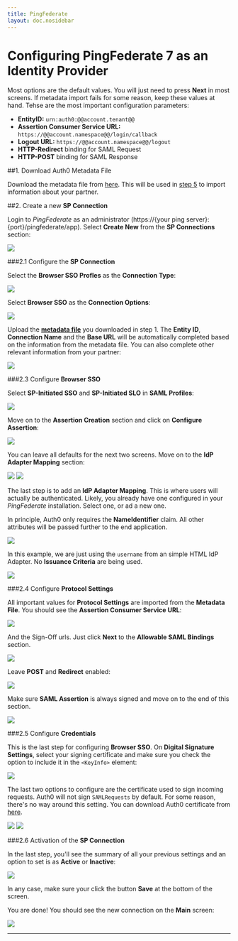 ```yaml
---
title: PingFederate
layout: doc.nosidebar
---
```

# Configuring PingFederate 7 as an Identity Provider

Most options are the default values. You will just need to press __Next__ in most screens. If metadata import fails for some reason, keep these values at hand. Tehse are the most important configuration parameters:

* __EntityID:__ `urn:auth0:@@account.tenant@@`
* __Assertion Consumer Service URL:__ `https://@@account.namespace@@/login/callback`
* __Logout URL:__ `https://@@account.namespace@@/logout`
* __HTTP-Redirect__ binding for SAML Request
* __HTTP-POST__ binding for SAML Response


##1. Download Auth0 Metadata File

Download the metadata file from [here](https://@@account.namespace@@/samlp/mex). This will be used in [step 5](ping7#5) to import information about your partner.

##2. Create a new __SP Connection__

Login to _PingFederate_ as an administrator (https://{your ping server}:{port}/pingfederate/app). Select __Create New__ from the __SP Connections__ section:

![](http://puu.sh/3ZKnL.png)

###2.1 Configure the __SP Connection__

Select the __Browser SSO Profles__ as the __Connection Type__:

![](http://puu.sh/3ZKQg.png)

Select __Browser SSO__ as the __Connection Options__:

![](http://puu.sh/3ZKUx.png)

Upload the [__metadata file__](https://@@account.namespace@@/samlp/mex) you downloaded in step 1. The __Entity ID__, __Connection Name__ and the __Base URL__ will be automatically completed based on the information from the metadata file. You can also complete other relevant information from your partner:

![](http://puu.sh/3ZL2v.png)

###2.3 Configure __Browser SSO__

Select __SP-Initiated SSO__ and __SP-Initiated SLO__ in __SAML Profiles__:

![](http://puu.sh/3ZLwv.png)

Move on to the __Assertion Creation__ section and click on __Configure Assertion__:

![](http://puu.sh/3ZLzH.png)

You can leave all defaults for the next two screens. Move on to the __IdP Adapter Mapping__ section: 

![](http://puu.sh/3ZLBg.png)
![](http://puu.sh/3ZLBL.png)

The last step is to add an __IdP Adapter Mapping__. This is where users will actually be authenticated. Likely, you already have one configured in your _PingFederate_ installation. Select one, or ad a new one.

In principle, Auth0 only requires the __NameIdentifier__ claim. All other  attributes will be passed further to the end application.

![](http://puu.sh/3ZVAD.png)

In this example, we are just using the `username` from an simple HTML IdP Adapter. No __Issuance Criteria__ are being used. 

![](http://puu.sh/3ZVJg.png)

###2.4 Configure __Protocol Settings__

All important values for __Protocol Settings__ are imported from the __Metadata File__. You should see the __Assertion Consumer Service URL__:

![](http://puu.sh/3ZVM7.png)

And the Sign-Off urls. Just click __Next__ to the __Allowable SAML Bindings__ section.

![](http://puu.sh/3ZVQb.png)

Leave __POST__ and __Redirect__ enabled:

![](http://puu.sh/3ZVSQ.png)

Make sure __SAML Assertion__ is always signed and move on to the end of this section.

![](http://puu.sh/3ZVTG.png)


###2.5 Configure __Credentials__

This is the last step for configuring __Browser SSO__. On __Digital Signature Settings__, select your signing certificate and make sure you check the option to include it in the `<KeyInfo>` element:

![](http://puu.sh/3ZW5a.png)

The last two options to configure are the certificate used to sign incoming requests. Auth0 will not sign `SAMLRequests` by default. For some reason, there's no way around this setting. You can download Auth0 certificate from [here](https://@@account.tenant@@.auth0.com/pem). 

![](http://puu.sh/3ZW9f.png)
![](http://puu.sh/3ZWdK.png)

###2.6 Activation of the __SP Connection__

In the last step, you'll see the summary of all your previous settings and an option to set is as __Active__ or __Inactive__:

![](http://puu.sh/3ZWeR.png)

In any case, make sure your click the button __Save__ at the bottom of the screen. 

You are done! You should see the new connection on the __Main__ screen:

![](http://puu.sh/3ZWk7.png)

---
